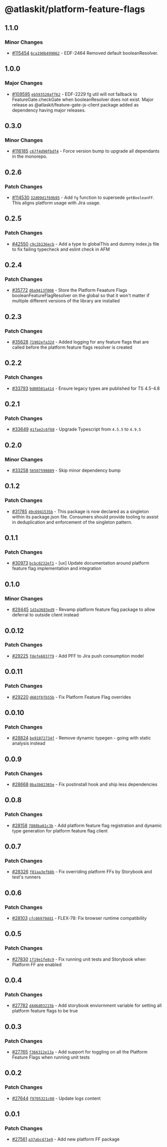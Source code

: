# @atlaskit/platform-feature-flags

## 1.1.0

### Minor Changes

- [#115454](https://stash.atlassian.com/projects/CONFCLOUD/repos/confluence-frontend/pull-requests/115454)
  [`6ca190b499062`](https://stash.atlassian.com/projects/CONFCLOUD/repos/confluence-frontend/commits/6ca190b499062) -
  EDF-2464 Removed default booleanResolver.

## 1.0.0

### Major Changes

- [#109595](https://stash.atlassian.com/projects/CONFCLOUD/repos/confluence-frontend/pull-requests/109595)
  [`eb593520aff62`](https://stash.atlassian.com/projects/CONFCLOUD/repos/confluence-frontend/commits/eb593520aff62) -
  EDF-2229 fg util will not fallback to FeatureGate.checkGate when booleanResolver does not exist.
  Major release as @atlaskit/feature-gate-js-client package added as dependency having major
  releases.

## 0.3.0

### Minor Changes

- [#116185](https://stash.atlassian.com/projects/CONFCLOUD/repos/confluence-frontend/pull-requests/116185)
  [`c67f4d90fbdf4`](https://stash.atlassian.com/projects/CONFCLOUD/repos/confluence-frontend/commits/c67f4d90fbdf4) -
  Force version bump to upgrade all dependants in the monorepo.

## 0.2.6

### Patch Changes

- [#114530](https://stash.atlassian.com/projects/CONFCLOUD/repos/confluence-frontend/pull-requests/114530)
  [`32d09d1f69b95`](https://stash.atlassian.com/projects/CONFCLOUD/repos/confluence-frontend/commits/32d09d1f69b95) -
  Add `fg` function to supersede `getBooleanFF`. This aligns platform usage with Jira usage.

## 0.2.5

### Patch Changes

- [#42550](https://bitbucket.org/atlassian/atlassian-frontend/pull-requests/42550)
  [`c9c2b136ecb`](https://bitbucket.org/atlassian/atlassian-frontend/commits/c9c2b136ecb) - Add a
  type to globalThis and dummy index.js file to fix failing typecheck and eslint check in AFM

## 0.2.4

### Patch Changes

- [#35772](https://bitbucket.org/atlassian/atlassian-frontend/pull-requests/35772)
  [`d6a9413f008`](https://bitbucket.org/atlassian/atlassian-frontend/commits/d6a9413f008) - Store
  the Platform Feaature Flags booleanFeatureFlagResolver on the global so that it won't matter if
  multiple different versions of the library are installed

## 0.2.3

### Patch Changes

- [#35628](https://bitbucket.org/atlassian/atlassian-frontend/pull-requests/35628)
  [`71902efa32d`](https://bitbucket.org/atlassian/atlassian-frontend/commits/71902efa32d) - Added
  logging for any feature flags that are called before the platform feature flags resolver is
  created

## 0.2.2

### Patch Changes

- [#33793](https://bitbucket.org/atlassian/atlassian-frontend/pull-requests/33793)
  [`9d00501a414`](https://bitbucket.org/atlassian/atlassian-frontend/commits/9d00501a414) - Ensure
  legacy types are published for TS 4.5-4.8

## 0.2.1

### Patch Changes

- [#33649](https://bitbucket.org/atlassian/atlassian-frontend/pull-requests/33649)
  [`41fae2c6f68`](https://bitbucket.org/atlassian/atlassian-frontend/commits/41fae2c6f68) - Upgrade
  Typescript from `4.5.5` to `4.9.5`

## 0.2.0

### Minor Changes

- [#33258](https://bitbucket.org/atlassian/atlassian-frontend/pull-requests/33258)
  [`56507598609`](https://bitbucket.org/atlassian/atlassian-frontend/commits/56507598609) - Skip
  minor dependency bump

## 0.1.2

### Patch Changes

- [#31785](https://bitbucket.org/atlassian/atlassian-frontend/pull-requests/31785)
  [`49c6941535b`](https://bitbucket.org/atlassian/atlassian-frontend/commits/49c6941535b) - This
  package is now declared as a singleton within its package.json file. Consumers should provide
  tooling to assist in deduplication and enforcement of the singleton pattern.

## 0.1.1

### Patch Changes

- [#30973](https://bitbucket.org/atlassian/atlassian-frontend/pull-requests/30973)
  [`bcbc0232ef1`](https://bitbucket.org/atlassian/atlassian-frontend/commits/bcbc0232ef1) - [ux]
  Update documentation around platform feature flag implementation and integration

## 0.1.0

### Minor Changes

- [#29445](https://bitbucket.org/atlassian/atlassian-frontend/pull-requests/29445)
  [`1d3a3683ed9`](https://bitbucket.org/atlassian/atlassian-frontend/commits/1d3a3683ed9) - Revamp
  platform feature flag package to allow deferral to outside client instead

## 0.0.12

### Patch Changes

- [#29225](https://bitbucket.org/atlassian/atlassian-frontend/pull-requests/29225)
  [`fdefe6037f9`](https://bitbucket.org/atlassian/atlassian-frontend/commits/fdefe6037f9) - Add PFF
  to Jira push consumption model

## 0.0.11

### Patch Changes

- [#29220](https://bitbucket.org/atlassian/atlassian-frontend/pull-requests/29220)
  [`d603f6fb55b`](https://bitbucket.org/atlassian/atlassian-frontend/commits/d603f6fb55b) - Fix
  Platform Feature Flag overrides

## 0.0.10

### Patch Changes

- [#28824](https://bitbucket.org/atlassian/atlassian-frontend/pull-requests/28824)
  [`be91072734f`](https://bitbucket.org/atlassian/atlassian-frontend/commits/be91072734f) - Remove
  dynamic typegen - going with static analysis instead

## 0.0.9

### Patch Changes

- [#28668](https://bitbucket.org/atlassian/atlassian-frontend/pull-requests/28668)
  [`0ba3b02365e`](https://bitbucket.org/atlassian/atlassian-frontend/commits/0ba3b02365e) - Fix
  postinstall hook and ship less dependencies

## 0.0.8

### Patch Changes

- [#28158](https://bitbucket.org/atlassian/atlassian-frontend/pull-requests/28158)
  [`7888ba61c3b`](https://bitbucket.org/atlassian/atlassian-frontend/commits/7888ba61c3b) - Add
  platform feature flag registration and dynamic type generation for platform feature flag client

## 0.0.7

### Patch Changes

- [#28326](https://bitbucket.org/atlassian/atlassian-frontend/pull-requests/28326)
  [`f81aa3efb8b`](https://bitbucket.org/atlassian/atlassian-frontend/commits/f81aa3efb8b) - Fix
  overriding platform FFs by Storybook and test's runners

## 0.0.6

### Patch Changes

- [#28103](https://bitbucket.org/atlassian/atlassian-frontend/pull-requests/28103)
  [`cfc66979dd1`](https://bitbucket.org/atlassian/atlassian-frontend/commits/cfc66979dd1) - FLEX-78:
  Fix browser runtime compatibility

## 0.0.5

### Patch Changes

- [#27830](https://bitbucket.org/atlassian/atlassian-frontend/pull-requests/27830)
  [`1f19e1fe8c9`](https://bitbucket.org/atlassian/atlassian-frontend/commits/1f19e1fe8c9) - Fix
  running unit tests and Storybook when Platform FF are enabled

## 0.0.4

### Patch Changes

- [#27782](https://bitbucket.org/atlassian/atlassian-frontend/pull-requests/27782)
  [`d446d03215b`](https://bitbucket.org/atlassian/atlassian-frontend/commits/d446d03215b) - Add
  storybook enviornment variable for setting all platform feature flags to be true

## 0.0.3

### Patch Changes

- [#27765](https://bitbucket.org/atlassian/atlassian-frontend/pull-requests/27765)
  [`f366312e13a`](https://bitbucket.org/atlassian/atlassian-frontend/commits/f366312e13a) - Add
  support for toggling on all the Platform Feature Flags when running unit tests

## 0.0.2

### Patch Changes

- [#27644](https://bitbucket.org/atlassian/atlassian-frontend/pull-requests/27644)
  [`f9705321c00`](https://bitbucket.org/atlassian/atlassian-frontend/commits/f9705321c00) - Update
  logs content

## 0.0.1

### Patch Changes

- [#27561](https://bitbucket.org/atlassian/atlassian-frontend/pull-requests/27561)
  [`a37abc471e9`](https://bitbucket.org/atlassian/atlassian-frontend/commits/a37abc471e9) - Add new
  platform FF package
